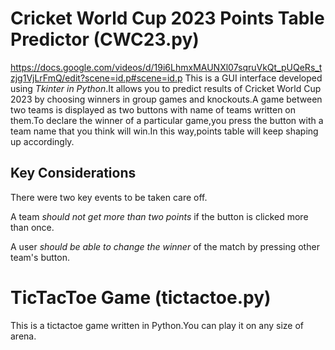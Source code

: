 # Cricket World Cup 2023 Points Table Predictor (CWC23.py)
https://docs.google.com/videos/d/19i6LhmxMAUNXl07sqruVkQt_pUQeRs_tzjg1VjLrFmQ/edit?scene=id.p#scene=id.p
This is a GUI interface developed using *Tkinter in Python*.It allows you to predict results of Cricket World Cup 2023 by choosing winners in group games and knockouts.A game between two teams is displayed as two buttons with name of teams written on them.To declare the winner of a particular game,you press the button with a team name that you think will win.In this way,points table will keep shaping up accordingly.
## Key Considerations
There were two key events to be taken care off.

A team _should not get more than two points_ if the button is clicked more than once.

A user _should be able to change the winner_ of the match by pressing other team's button.

# TicTacToe Game (tictactoe.py)
This is a tictactoe game written in Python.You can play it on any size of arena.


